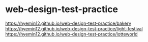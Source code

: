 # web-design-test-practice

https://hyemin12.github.io/web-design-test-practice/bakery <br>
https://hyemin12.github.io/web-design-test-practice/light-festival <Br>
https://hyemin12.github.io/web-design-test-practice/lotteworld <br>
